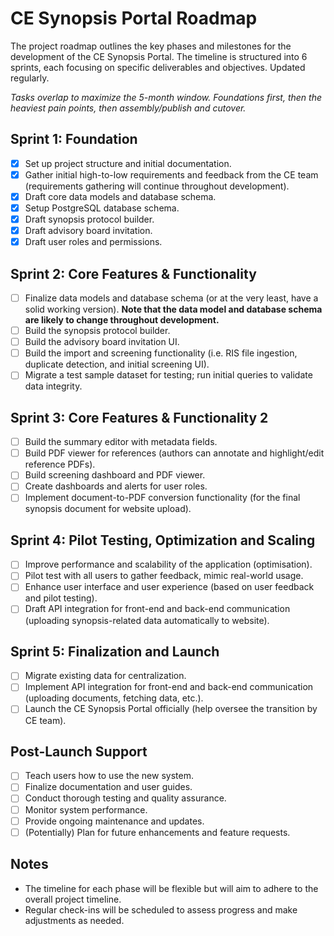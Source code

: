 # CE Synopsis Portal Roadmap

The project roadmap outlines the key phases and milestones for the development of the CE Synopsis Portal. The timeline is structured into 6 sprints, each focusing on specific deliverables and objectives. Updated regularly.

_Tasks overlap to maximize the 5-month window. Foundations first, then the heaviest pain points, then assembly/publish and cutover._

## Sprint 1: Foundation
- [x] Set up project structure and initial documentation.
- [x] Gather initial high-to-low requirements and feedback from the CE team (requirements gathering will continue throughout development).
- [x] Draft core data models and database schema.
- [x] Setup PostgreSQL database schema.
- [x] Draft synopsis protocol builder.
- [x] Draft advisory board invitation.
- [x] Draft user roles and permissions.

## Sprint 2: Core Features & Functionality
- [ ] Finalize data models and database schema (or at the very least, have a solid working version). **Note that the data model and database schema are likely to change throughout development.**
- [ ] Build the synopsis protocol builder.
- [ ] Build the advisory board invitation UI.
- [ ] Build the import and screening functionality (i.e. RIS file ingestion, duplicate detection, and initial screening UI).
- [ ] Migrate a test sample dataset for testing; run initial queries to validate data integrity.

## Sprint 3: Core Features & Functionality 2
- [ ] Build the summary editor with metadata fields.
- [ ] Build PDF viewer for references (authors can annotate and highlight/edit reference PDFs).
- [ ] Build screening dashboard and PDF viewer.
- [ ] Create dashboards and alerts for user roles.
- [ ] Implement document-to-PDF conversion functionality (for the final synopsis document for website upload).

## Sprint 4: Pilot Testing, Optimization and Scaling
- [ ] Improve performance and scalability of the application (optimisation).
- [ ] Pilot test with all users to gather feedback, mimic real-world usage.
- [ ] Enhance user interface and user experience (based on user feedback and pilot testing).
- [ ] Draft API integration for front-end and back-end communication (uploading synopsis-related data automatically to website).

## Sprint 5: Finalization and Launch
- [ ] Migrate existing data for centralization.
- [ ] Implement API integration for front-end and back-end communication (uploading documents, fetching data, etc.).
- [ ] Launch the CE Synopsis Portal officially (help oversee the transition by CE team).

## Post-Launch Support
- [ ] Teach users how to use the new system.
- [ ] Finalize documentation and user guides.
- [ ] Conduct thorough testing and quality assurance.
- [ ] Monitor system performance.
- [ ] Provide ongoing maintenance and updates.
- [ ] (Potentially) Plan for future enhancements and feature requests.

## Notes

- The timeline for each phase will be flexible but will aim to adhere to the overall project timeline.
- Regular check-ins will be scheduled to assess progress and make adjustments as needed.